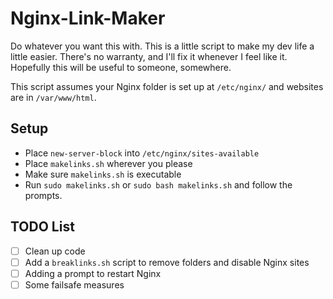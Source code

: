 # Nginx-Link-Maker

Do whatever you want this with. This is a little script to make my dev life a little easier. There's no warranty, and I'll fix it whenever I feel like it. Hopefully this will be useful to someone, somewhere. 

This script assumes your Nginx folder is set up at `/etc/nginx/` and websites are in `/var/www/html`.

## Setup

- Place `new-server-block` into `/etc/nginx/sites-available`
- Place `makelinks.sh` wherever you please
- Make sure `makelinks.sh` is executable
- Run `sudo makelinks.sh` or `sudo bash makelinks.sh` and follow the prompts.

## TODO List

  - [ ] Clean up code
  - [ ] Add a `breaklinks.sh` script to remove folders and disable Nginx sites
  - [ ] Adding a prompt to restart Nginx
  - [ ] Some failsafe measures
